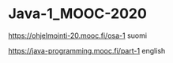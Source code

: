 # Java-1_MOOC-2020

https://ohjelmointi-20.mooc.fi/osa-1     suomi

https://java-programming.mooc.fi/part-1   english
